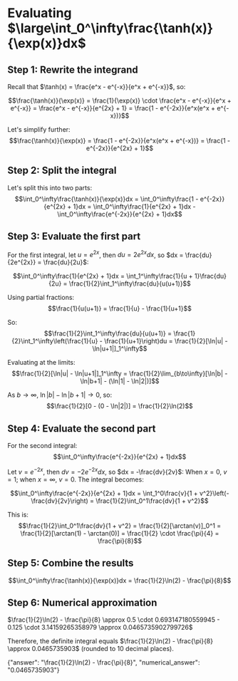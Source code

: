 # Evaluating $\large\int_0^\infty\frac{\tanh(x)}{\exp(x)}dx$

## Step 1: Rewrite the integrand
Recall that $\tanh(x) = \frac{e^x - e^{-x}}{e^x + e^{-x}}$, so:

$$\frac{\tanh(x)}{\exp(x)} = \frac{1}{\exp(x)} \cdot \frac{e^x - e^{-x}}{e^x + e^{-x}} = \frac{e^x - e^{-x}}{e^{2x} + 1} = \frac{1 - e^{-2x}}{e^x(e^x + e^{-x})}$$

Let's simplify further:
$$\frac{\tanh(x)}{\exp(x)} = \frac{1 - e^{-2x}}{e^x(e^x + e^{-x})} = \frac{1 - e^{-2x}}{e^{2x} + 1}$$

## Step 2: Split the integral
Let's split this into two parts:
$$\int_0^\infty\frac{\tanh(x)}{\exp(x)}dx = \int_0^\infty\frac{1 - e^{-2x}}{e^{2x} + 1}dx = \int_0^\infty\frac{1}{e^{2x} + 1}dx - \int_0^\infty\frac{e^{-2x}}{e^{2x} + 1}dx$$

## Step 3: Evaluate the first part
For the first integral, let $u = e^{2x}$, then $du = 2e^{2x}dx$, so $dx = \frac{du}{2e^{2x}} = \frac{du}{2u}$:

$$\int_0^\infty\frac{1}{e^{2x} + 1}dx = \int_1^\infty\frac{1}{u + 1}\frac{du}{2u} = \frac{1}{2}\int_1^\infty\frac{du}{u(u+1)}$$

Using partial fractions:
$$\frac{1}{u(u+1)} = \frac{1}{u} - \frac{1}{u+1}$$

So:
$$\frac{1}{2}\int_1^\infty\frac{du}{u(u+1)} = \frac{1}{2}\int_1^\infty\left(\frac{1}{u} - \frac{1}{u+1}\right)du = \frac{1}{2}[\ln|u| - \ln|u+1|]_1^\infty$$

Evaluating at the limits:
$$\frac{1}{2}[\ln|u| - \ln|u+1|]_1^\infty = \frac{1}{2}\lim_{b\to\infty}[\ln|b| - \ln|b+1| - (\ln|1| - \ln|2|)]$$

As $b\to\infty$, $\ln|b| - \ln|b+1| \to 0$, so:
$$\frac{1}{2}[0 - (0 - \ln|2|)] = \frac{1}{2}\ln(2)$$

## Step 4: Evaluate the second part
For the second integral:
$$\int_0^\infty\frac{e^{-2x}}{e^{2x} + 1}dx$$

Let $v = e^{-2x}$, then $dv = -2e^{-2x}dx$, so $dx = -\frac{dv}{2v}$:
When $x = 0$, $v = 1$; when $x = \infty$, $v = 0$. The integral becomes:

$$\int_0^\infty\frac{e^{-2x}}{e^{2x} + 1}dx = \int_1^0\frac{v}{1 + v^2}\left(-\frac{dv}{2v}\right) = \frac{1}{2}\int_0^1\frac{dv}{1 + v^2}$$

This is:
$$\frac{1}{2}\int_0^1\frac{dv}{1 + v^2} = \frac{1}{2}[\arctan(v)]_0^1 = \frac{1}{2}[\arctan(1) - \arctan(0)] = \frac{1}{2} \cdot \frac{\pi}{4} = \frac{\pi}{8}$$

## Step 5: Combine the results
$$\int_0^\infty\frac{\tanh(x)}{\exp(x)}dx = \frac{1}{2}\ln(2) - \frac{\pi}{8}$$

## Step 6: Numerical approximation
$\frac{1}{2}\ln(2) - \frac{\pi}{8} \approx 0.5 \cdot 0.693147180559945 - 0.125 \cdot 3.14159265358979 \approx 0.0465735902799726$

Therefore, the definite integral equals $\frac{1}{2}\ln(2) - \frac{\pi}{8} \approx 0.0465735903$ (rounded to 10 decimal places).

{"answer": "\\frac{1}{2}\\ln(2) - \\frac{\\pi}{8}", "numerical_answer": "0.0465735903"}